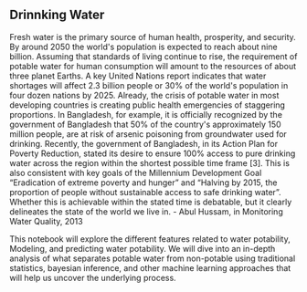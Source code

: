 ## Drinnking Water 

Fresh water is the primary source of human health, prosperity, and security. By around 2050 the world's population is expected to reach about nine billion. Assuming that standards of living continue to rise, the requirement of potable water for human consumption will amount to the resources of about three planet Earths. A key United Nations report indicates that water shortages will affect 2.3 billion people or 30% of the world's population in four dozen nations by 2025. Already, the crisis of potable water in most developing countries is creating public health emergencies of staggering proportions. In Bangladesh, for example, it is officially recognized by the government of Bangladesh that 50% of the country's approximately 150 million people, are at risk of arsenic poisoning from groundwater used for drinking. Recently, the government of Bangladesh, in its Action Plan for Poverty Reduction, stated its desire to ensure 100% access to pure drinking water across the region within the shortest possible time frame [3]. This is also consistent with key goals of the Millennium Development Goal “Eradication of extreme poverty and hunger” and “Halving by 2015, the proportion of people without sustainable access to safe drinking water”. Whether this is achievable within the stated time is debatable, but it clearly delineates the state of the world we live in. - Abul Hussam, in Monitoring Water Quality, 2013

This notebook will explore the different features related to water potability, Modeling, and predicting water potability. We will dive into an in-depth analysis of what separates potable water from non-potable using traditional statistics, bayesian inference, and other machine learning approaches that will help us uncover the underlying process.